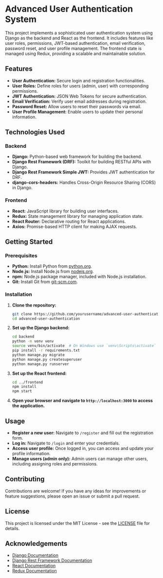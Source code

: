 # Advanced User Authentication System

This project implements a sophisticated user authentication system using Django as the backend and React as the frontend. It includes features like user roles, permissions, JWT-based authentication, email verification, password reset, and user profile management. The frontend state is managed using Redux, providing a scalable and maintainable solution.

## Features

- **User Authentication:** Secure login and registration functionalities.
- **User Roles:** Define roles for users (admin, user) with corresponding permissions.
- **JWT Authentication:** JSON Web Tokens for secure authentication.
- **Email Verification:** Verify user email addresses during registration.
- **Password Reset:** Allow users to reset their passwords via email.
- **User Profile Management:** Enable users to update their personal information.

## Technologies Used

### Backend

- **Django:** Python-based web framework for building the backend.
- **Django Rest Framework (DRF):** Toolkit for building RESTful APIs with Django.
- **Django Rest Framework Simple JWT:** Provides JWT authentication for DRF.
- **django-cors-headers:** Handles Cross-Origin Resource Sharing (CORS) in Django.

### Frontend

- **React:** JavaScript library for building user interfaces.
- **Redux:** State management library for managing application state.
- **React Router:** Declarative routing for React applications.
- **Axios:** Promise-based HTTP client for making AJAX requests.

## Getting Started

### Prerequisites

- **Python:** Install Python from [python.org](https://www.python.org/).
- **Node.js:** Install Node.js from [nodejs.org](https://nodejs.org/).
- **npm:** Node.js package manager, included with Node.js installation.
- **Git:** Install Git from [git-scm.com](https://git-scm.com/).

### Installation

1. **Clone the repository:**

    ```sh
    git clone https://github.com/yourusername/advanced-user-authentication.git
    cd advanced-user-authentication
    ```

2. **Set up the Django backend:**

    ```sh
    cd backend
    python -m venv venv
    source venv/bin/activate  # On Windows use `venv\Scripts\activate`
    pip install -r requirements.txt
    python manage.py migrate
    python manage.py createsuperuser
    python manage.py runserver
    ```

3. **Set up the React frontend:**

    ```sh
    cd ../frontend
    npm install
    npm start
    ```

4. **Open your browser and navigate to `http://localhost:3000` to access the application.**

## Usage

- **Register a new user:** Navigate to `/register` and fill out the registration form.
- **Log in:** Navigate to `/login` and enter your credentials.
- **Access user profile:** Once logged in, you can access and update your profile information.
- **Manage users (admin only):** Admin users can manage other users, including assigning roles and permissions.

## Contributing

Contributions are welcome! If you have any ideas for improvements or feature suggestions, please open an issue or submit a pull request.

## License

This project is licensed under the MIT License - see the [LICENSE](LICENSE) file for details.

## Acknowledgements

- [Django Documentation](https://docs.djangoproject.com/)
- [Django Rest Framework Documentation](https://www.django-rest-framework.org/)
- [React Documentation](https://reactjs.org/docs/getting-started.html)
- [Redux Documentation](https://redux.js.org/introduction/getting-started)
